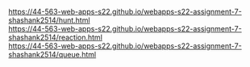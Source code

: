

 https://44-563-web-apps-s22.github.io/webapps-s22-assignment-7-shashank2514/hunt.html </br>
 https://44-563-web-apps-s22.github.io/webapps-s22-assignment-7-shashank2514/reaction.html</br>
 https://44-563-web-apps-s22.github.io/webapps-s22-assignment-7-shashank2514/queue.html
